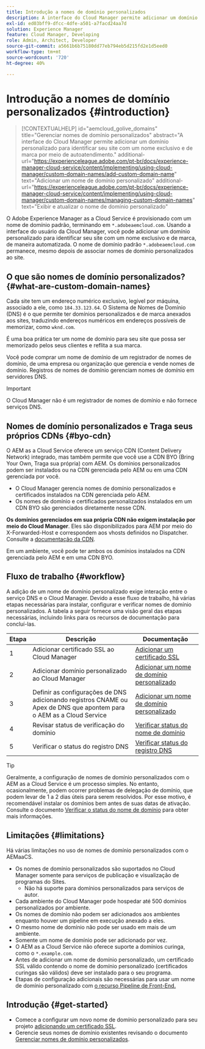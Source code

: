 ```yaml
---
title: Introdução a nomes de domínio personalizados
description: A interface do Cloud Manager permite adicionar um domínio personalizado para identificar seu site com um nome exclusivo e de marca por meio de autoatendimento.
exl-id: ed03bff9-dfcc-4dfe-a501-a7facd24aa7d
solution: Experience Manager
feature: Cloud Manager, Developing
role: Admin, Architect, Developer
source-git-commit: a5661b6b75180dd77eb794eb5d215fd2e1d5eed0
workflow-type: tm+mt
source-wordcount: '720'
ht-degree: 40%

---
```



# Introdução a nomes de domínio personalizados {#introduction}

>[!CONTEXTUALHELP]
>id="aemcloud_golive_domains"
>title="Gerenciar nomes de domínio personalizados"
>abstract="A interface do Cloud Manager permite adicionar um domínio personalizado para identificar seu site com um nome exclusivo e de marca por meio de autoatendimento."
>additional-url="https://experienceleague.adobe.com/pt-br/docs/experience-manager-cloud-service/content/implementing/using-cloud-manager/custom-domain-names/add-custom-domain-name" text="Adicionar um nome de domínio personalizado"
>additional-url="https://experienceleague.adobe.com/pt-br/docs/experience-manager-cloud-service/content/implementing/using-cloud-manager/custom-domain-names/managing-custom-domain-names" text="Exibir e atualizar o nome de domínio personalizado"

O Adobe Experience Manager as a Cloud Service é provisionado com um nome de domínio padrão, terminando em `*.adobeaemcloud.com`. Usando a interface do usuário da Cloud Manager, você pode adicionar um domínio personalizado para identificar seu site com um nome exclusivo e de marca, de maneira automatizada. O nome de domínio padrão `*.adobeaemcloud.com` permanece, mesmo depois de associar nomes de domínio personalizados ao site.

## O que são nomes de domínio personalizados? {#what-are-custom-domain-names}

Cada site tem um endereço numérico exclusivo, legível por máquina, associado a ele, como `184.33.123.64`. O Sistema de Nomes de Domínio (DNS) é o que permite ter domínios personalizados e de marca anexados aos sites, traduzindo endereços numéricos em endereços possíveis de memorizar, como `wknd.com`.

É uma boa prática ter um nome de domínio para seu site que possa ser memorizado pelos seus clientes e reflita a sua marca.

Você pode comprar um nome de domínio de um registrador de nomes de domínio, de uma empresa ou organização que gerencia e vende nomes de domínio. Registros de nomes de domínio gerenciam nomes de domínio em servidores DNS.

>[!IMPORTANT]
>
>O Cloud Manager não é um registrador de nomes de domínio e não fornece serviços DNS.

## Nomes de domínio personalizados e Traga seus próprios CDNs {#byo-cdn}

O AEM as a Cloud Service oferece um serviço CDN (Content Delivery Network) integrado, mas também permite que você use a CDN BYO (Bring Your Own, Traga sua própria) com AEM. Os domínios personalizados podem ser instalados ou na CDN gerenciada pelo AEM ou em uma CDN gerenciada por você.

* O Cloud Manager gerencia nomes de domínio personalizados e certificados instalados na CDN gerenciada pelo AEM.
* Os nomes de domínio e certificados personalizados instalados em um CDN BYO são gerenciados diretamente nesse CDN.

**Os domínios gerenciados em sua própria CDN não exigem instalação por meio do Cloud Manager**. Eles são disponibilizados para AEM por meio do X-Forwarded-Host e correspondem aos vhosts definidos no Dispatcher. Consulte a [documentação da CDN](/help/implementing/dispatcher/cdn.md).

Em um ambiente, você pode ter ambos os domínios instalados na CDN gerenciada pelo AEM e em uma CDN BYO.

## Fluxo de trabalho {#workflow}

A adição de um nome de domínio personalizado exige interação entre o serviço DNS e o Cloud Manager. Devido a esse fluxo de trabalho, há várias etapas necessárias para instalar, configurar e verificar nomes de domínio personalizados. A tabela a seguir fornece uma visão geral das etapas necessárias, incluindo links para os recursos de documentação para concluí-las.

| Etapa | Descrição | Documentação |
| --- | --- | --- |
| 1 | Adicionar certificado SSL ao Cloud Manager | [Adicionar um certificado SSL](/help/implementing/cloud-manager/managing-ssl-certifications/add-ssl-certificate.md) |
| 2 | Adicionar domínio personalizado ao Cloud Manager | [Adicionar um nome de domínio personalizado](/help/implementing/cloud-manager/custom-domain-names/add-custom-domain-name.md) |
| 3 | Definir as configurações de DNS adicionando registros CNAME ou Apex de DNS que apontem para o AEM as a Cloud Service | [Adicionar um nome de domínio personalizado](/help/implementing/cloud-manager/custom-domain-names/add-custom-domain-name.md) |
| 4 | Revisar status de verificação do domínio | [Verificar status do nome de domínio](/help/implementing/cloud-manager/custom-domain-names/check-domain-name-status.md) |
| 5 | Verificar o status do registro DNS | [Verificar status do registro DNS](/help/implementing/cloud-manager/custom-domain-names/check-dns-record-status.md) |

>[!TIP]
>
>Geralmente, a configuração de nomes de domínio personalizados com o AEM as a Cloud Service é um processo simples. No entanto, ocasionalmente, podem ocorrer problemas de delegação de domínio, que podem levar de 1 a 2 dias úteis para serem resolvidos. Por esse motivo, é recomendável instalar os domínios bem antes de suas datas de ativação. Consulte o documento [Verificar o status do nome de domínio](/help/implementing/cloud-manager/custom-domain-names/check-domain-name-status.md) para obter mais informações.

## Limitações {#limitations}

Há várias limitações no uso de nomes de domínio personalizados com o AEMaaCS.

* Os nomes de domínio personalizados são suportados no Cloud Manager somente para serviços de publicação e visualização de programas do Sites.
   * Não há suporte para domínios personalizados para serviços de autor.
* Cada ambiente do Cloud Manager pode hospedar até 500 domínios personalizados por ambiente.
* Os nomes de domínio não podem ser adicionados aos ambientes enquanto houver um pipeline em execução anexado a eles.
* O mesmo nome de domínio não pode ser usado em mais de um ambiente.
* Somente um nome de domínio pode ser adicionado por vez.
* O AEM as a Cloud Service não oferece suporte a domínios curinga, como o `*.example.com`.
* Antes de adicionar um nome de domínio personalizado, um certificado SSL válido contendo o nome de domínio personalizado (certificados curingas são válidos) deve ser instalado para o seu programa.
* Etapas de configuração adicionais são necessárias para usar um nome de domínio personalizado com [o recurso Pipeline de Front-End.](/help/sites-cloud/administering/site-creation/enable-front-end-pipeline.md#custom-domains)

## Introdução {#get-started}

* Comece a configurar um novo nome de domínio personalizado para seu projeto [adicionando um certificado SSL](/help/implementing/cloud-manager/managing-ssl-certifications/add-ssl-certificate.md).
* Gerencie seus nomes de domínio existentes revisando o documento [Gerenciar nomes de domínio personalizados](/help/implementing/cloud-manager/custom-domain-names/managing-custom-domain-names.md).
